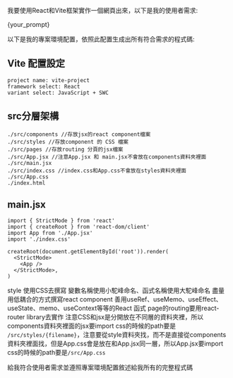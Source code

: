 我要使用React和Vite框架實作一個網頁出來，以下是我的使用者需求:

{your_prompt}

以下是我的專案環境配置，依照此配置生成出所有符合需求的程式碼:

## Vite 配置設定
```
project name: vite-project
framework select: React
variant select: JavaScript + SWC
```
## src分層架構
```
./src/components //存放jsx的react component檔案
./src/styles //存放component 的 CSS 檔案
./src/pages //存放routing 分頁的jsx檔案
./src/App.jsx //注意App.jsx 和 main.jsx不會放在components資料夾裡面
./src/main.jsx 
./src/index.css //index.css和App.css不會放在styles資料夾裡面
./src/App.css
./index.html
```
## main.jsx
```
import { StrictMode } from 'react'
import { createRoot } from 'react-dom/client'
import App from './App.jsx'
import './index.css'

createRoot(document.getElementById('root')).render(
  <StrictMode>
    <App />
  </StrictMode>,
)
```



style 使用CSS去撰寫
變數名稱使用小駝峰命名、函式名稱使用大駝峰命名
盡量用低耦合的方式撰寫react component
善用useRef、useMemo、useEffect、useState、memo、useContext等等的React 函式
page的routing要用react-router library去實作
注意CSS和jsx是分開放在不同層的資料夾裡，所以components資料夾裡面的jsx要import css的時候的path要是 `/src/styles/{filename}`，注意要從style資料夾找，而不是直接從components資料夾裡面找，但是App.css會是放在和App.jsx同一層，所以App.jsx要import css的時候的path要是`/src/App.css`

給我符合使用者需求並遵照專案環境配置敘述給我所有的完整程式碼


